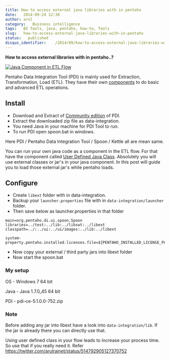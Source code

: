 ```yaml
---
title: How to access external java libraries with in pentaho
date:   2014-09-24 12:38
author: arul
category:   Business intelligence
tags:   BI Tools, java, pentaho, how-to, Tools
slug:   how-to-access-external-java-libraries-with-in-pentaho
status:   published
disqus_identifier:    /2014/09/how-to-access-external-java-libraries-with-in-pentaho.html
---
```


**How to access external libraries with in pentaho..?**

[![Java Component in ETL
Flow](http://1.bp.blogspot.com/-AuXLtbyvurk/VCMQTRArekI/AAAAAAAAWCk/_qNXoURYSVY/s480/mongo-read-empty-java-write-csv.PNG)](http://1.bp.blogspot.com/-AuXLtbyvurk/VCMQTRArekI/AAAAAAAAWCk/_qNXoURYSVY/s1600/mongo-read-empty-java-write-csv.PNG)

Pentaho Data Integration Tool (PDI) is mainly used for Extraction,
Transformation, Load (ETL). They have their own
[components](http://wiki.pentaho.com/display/EAI/Pentaho+Data+Integration+Steps)
to do basic and advanced ETL operations.

## **Install**

-   Download and Extract of [Community
    edition](http://community.pentaho.com/projects/data-integration/) of
    PDI.
-   Extract the downloaded zip file as data-integration.
-   You need Java in your machine for PDI Tool to run.
-   To run PDI open spoon.bat in windows.

Here PDI / Pentaho Data Integration Tool / Spoon / Kettle all are mean
same.

You can run your own java code as a component in the ETL flow. For that
have the component called [User Defined Java
Class](http://wiki.pentaho.com/display/EAI/User+Defined+Java+Class).
Absolutely you will use external classes or jar\'s in your java
component. In this post will guide you to load those external jar\'s
while pentaho loads.

## Configure

-   Create `libext` folder with in data-integration.
-   Backup your `launcher.properties` file with in
    `data-integration/launcher` folder.
-   Then save below as launcher.properties in that folder

``` text
main=org.pentaho.di.ui.spoon.Spoon
libraries=../test:../lib:../libswt:../libext
classpath=../:../ui:../ui/images:../lib:../libext

system-property.pentaho.installed.licenses.file=${PENTAHO_INSTALLED_LICENSE_PATH}
```

-   Now copy your external / third party jars into libext folder
-   Now start the spoon.bat

### My setup

OS - Windows 7 64 bit

Java - Java 1.7.0_45 64 bit

PDI - pdi-ce-5.1.0.0-752.zip

### Note

Before adding any jar into libext have a look into
`data-integration/lib`. If the jar is already there you can directly use
that.

Using user defined class in your flow leads to increase your process
time. So use that if you really need it. Refer
<https://twitter.com/arulrajnet/status/514792905127370752>
